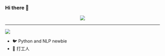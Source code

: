 ### Hi there 👋


<p align="center"> 
  <img src="https://avatars.githubusercontent.com/u/14906671?s=400&u=f2013e1a60a5bb77d8acc23e33c25fe771ac2500&v=4"/>
  <hr/>
  <img src="https://profile-counter.glitch.me/425776024/count.svg" />
</p>

- 🐦 Python and NLP newbie
- 🌱 打工人
